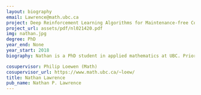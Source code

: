 ```yaml
---
layout: biography
email: Lawrence@math.ubc.ca
project: Deep Reinforcement Learning Algorithms for Maintenance-free Control in Industrial Applications
project_url: assets/pdf/nl021420.pdf
img: nathan.jpg
degree: PhD
year_end: None
year_start: 2018
biography: Nathan is a PhD student in applied mathematics at UBC. Prior to moving to Vancouver, he earned his Bachelor's and Master's degrees in mathematics at Portland State University. He is interested in the interplay between reinforcement learning and control. More specifically, his work aims to develop actionable methods based on deep reinforcement learning for maintenance-free PID control and MPC of industrial processes. Outside of research, he enjoys boardgames and ice skating.

cosupervisor: Philip Loewen (Math)
cosupervisor_url: https://www.math.ubc.ca/~loew/
title: Nathan Lawrence
pub_name: Nathan P. Lawrence
---
```

